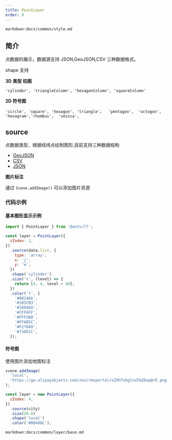 ```yaml
---
title: PointLayer
order: 0
---
```

`markdown:docs/common/style.md`

## 简介

点数据的展示，数据源支持 JSON,GeoJSON,CSV 三种数据格式。

shape 支持

**3D 类型 柱图**

```
'cylinder', 'triangleColumn', 'hexagonColumn', 'squareColumn'

```

**2D 符号图**

```
'circle', 'square', 'hexagon', 'triangle'，  'pentagon',  'octogon', 'hexagram','rhombus',  'vesica',

```

## source

点数据类型，根据经纬点绘制图形,目前支持三种数据结构

- [GeoJSON](../source/geojson/#point)
- [CSV](../source/csv/#parser)
- [JSON](../source/json/#点数据)

**图片标注**

通过 `Scene.addImage()` 可以添加图片资源

### 代码示例

#### 基本图形显示示例

```javascript
import { PointLayer } from '@antv/l7';

const layer = PointLayer({
  zIndex: 2,
})
  .source(data.list, {
    type: 'array',
    x: 'j',
    y: 'w',
  })
  .shape('cylinder')
  .size('t', (level) => {
    return [4, 4, level + 40];
  })
  .color('t', [
    '#002466',
    '#105CB3',
    '#2894E0',
    '#CFF6FF',
    '#FFF5B8',
    '#FFAB5C',
    '#F27049',
    '#730D1C',
  ]);
```

#### 符号图

使用图片添加地图标注

```javascript
scene.addImage(
  'local',
  'https://gw.alipayobjects.com/zos/rmsportal/xZXhTxbglnuTmZEwqQrE.png',
);

const layer = new PointLayer({
  zIndex: 4,
})
  .source(city)
  .size(20.0)
  .shape('local')
  .color('#0D408C');
```
`markdown:docs/common/layer/base.md`
